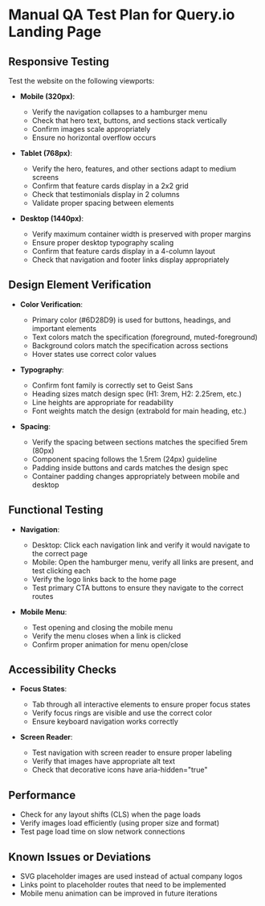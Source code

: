 # Manual QA Test Plan for Query.io Landing Page

## Responsive Testing
Test the website on the following viewports:
- **Mobile (320px)**: 
  - Verify the navigation collapses to a hamburger menu
  - Check that hero text, buttons, and sections stack vertically
  - Confirm images scale appropriately 
  - Ensure no horizontal overflow occurs

- **Tablet (768px)**:
  - Verify the hero, features, and other sections adapt to medium screens
  - Confirm that feature cards display in a 2x2 grid
  - Check that testimonials display in 2 columns
  - Validate proper spacing between elements

- **Desktop (1440px)**:
  - Verify maximum container width is preserved with proper margins
  - Ensure proper desktop typography scaling
  - Confirm that feature cards display in a 4-column layout
  - Check that navigation and footer links display appropriately

## Design Element Verification
- **Color Verification**:
  - Primary color (#6D28D9) is used for buttons, headings, and important elements
  - Text colors match the specification (foreground, muted-foreground)
  - Background colors match the specification across sections
  - Hover states use correct color values

- **Typography**:
  - Confirm font family is correctly set to Geist Sans
  - Heading sizes match design spec (H1: 3rem, H2: 2.25rem, etc.)
  - Line heights are appropriate for readability
  - Font weights match the design (extrabold for main heading, etc.)

- **Spacing**:
  - Verify the spacing between sections matches the specified 5rem (80px)
  - Component spacing follows the 1.5rem (24px) guideline
  - Padding inside buttons and cards matches the design spec
  - Container padding changes appropriately between mobile and desktop

## Functional Testing
- **Navigation**:
  - Desktop: Click each navigation link and verify it would navigate to the correct page
  - Mobile: Open the hamburger menu, verify all links are present, and test clicking each
  - Verify the logo links back to the home page
  - Test primary CTA buttons to ensure they navigate to the correct routes

- **Mobile Menu**:
  - Test opening and closing the mobile menu
  - Verify the menu closes when a link is clicked
  - Confirm proper animation for menu open/close

## Accessibility Checks
- **Focus States**:
  - Tab through all interactive elements to ensure proper focus states
  - Verify focus rings are visible and use the correct color
  - Ensure keyboard navigation works correctly

- **Screen Reader**:
  - Test navigation with screen reader to ensure proper labeling
  - Verify that images have appropriate alt text
  - Check that decorative icons have aria-hidden="true"

## Performance
- Check for any layout shifts (CLS) when the page loads
- Verify images load efficiently (using proper size and format)
- Test page load time on slow network connections

## Known Issues or Deviations
- SVG placeholder images are used instead of actual company logos
- Links point to placeholder routes that need to be implemented
- Mobile menu animation can be improved in future iterations 